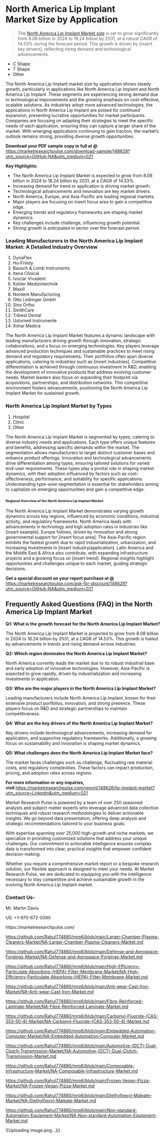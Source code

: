 <h1>North America Lip Implant Market&nbsp;Size by Application</h1><blockquote><p>The <a href="https://marketresearchpulse.com/download-sample/148628?utm_source=GitHub-NA&amp;utm_medium=021">North America Lip Implant Market size</a> is set to grow significantly from 8.08 billion in 2024 to 18.24 billion by 2031, at a robust CAGR of 14.53% during the forecast period. This growth is driven by [insert key drivers], reflecting rising demand and technological advancements.</p></blockquote><ul><li>C Shape<li> T Shape<li> Other</li></ul><p>The North America Lip Implant market size by application shows steady growth, particularly in applications like North America Lip Implant and North America Lip Implant. These segments are experiencing strong demand due to technological improvements and the growing emphasis on cost-effective, scalable solutions. As industries adopt more advanced technologies, the applications in North America Lip Implant are poised for continued expansion, presenting lucrative opportunities for market participants. Companies are focusing on adapting their strategies to meet the specific needs of each application, ensuring they can capture a larger share of the market. With emerging applications continuing to gain traction, the market’s outlook remains strong, providing diverse growth opportunities.</p><p><strong>Download your PDF sample copy in full at @ </strong><a href="https://marketresearchpulse.com/download-sample/148628?utm_source=GitHub-NA&amp;utm_medium=021">https://marketresearchpulse.com/download-sample/148628?utm_source=GitHub-NA&amp;utm_medium=021</a></p><p><strong>Key Highlights: </strong></p><ul><li>The North America Lip Implant Market is expected to grow from 8.08 billion in 2024 to 18.24 billion by 2031, at a CAGR of 14.53%.</li><li>Increasing demand for trend or application is driving market growth.</li><li>Technological advancements and innovation are key market drivers.</li><li>North America, Europe, and Asia-Pacific are leading regional markets.</li><li>Major players are focusing on insert focus area to gain a competitive edge.</li><li>Emerging trends and regulatory frameworks are shaping market dynamics.</li><li>Key challenges include challenge, influencing growth potential.</li><li>Strong growth is anticipated in sector over the forecast period.</li></ul><h3>Leading Manufacturers in the North America Lip Implant Market: A Detailed Industry Overview</h3><ol><li>DynaFlex</li><li>Hu-Friedy</li><li>Bausch & Lomb Instruments</li><li>Itena Clinical</li><li>Ivoclar Vivadent</li><li>Kohler Medizintechnik</li><li>Maxill</li><li>Nordent Manufacturing</li><li>Otto Leibinger GmbH</li><li>Sino Ortho</li><li>SmithCare</li><li>Tribest Dental</li><li>Ustomed Instrumente</li><li>Xohai Medica</li></ol><div class="flex max-w-full flex-col flex-grow"><div class="min-h-8 text-message flex w-full flex-col items-end gap-2 whitespace-normal break-words [.text-message+&amp;]:mt-5" dir="auto" data-message-author-role="assistant" data-message-id="fd8432e4-4910-450d-b182-61b7bfb0a01f" data-message-model-slug="gpt-4o"><div class="flex w-full flex-col gap-1 empty:hidden first:pt-[3px]"><div class="markdown prose w-full break-words dark:prose-invert light"><p>The North America Lip Implant Market features a dynamic landscape with leading manufacturers driving growth through innovation, strategic collaborations, and a focus on emerging technologies. Key players leverage advanced production techniques and sustainable practices to meet rising demand and regulatory requirements. Their portfolios often span diverse applications, catering to industries such as [insert industries]. Competitive differentiation is achieved through continuous investment in R&amp;D, enabling the development of innovative products that address evolving customer needs. Market leaders also focus on expanding their footprint via acquisitions, partnerships, and distribution networks. This competitive environment fosters advancements, positioning the North America Lip Implant Market for sustained growth.</p></div></div></div></div><h3>North America Lip Implant Market by Types</h3><ol><li>Hospital<li> Clinic<li> Other</li></ol><div class="flex max-w-full flex-col flex-grow"><div class="min-h-8 text-message flex w-full flex-col items-end gap-2 whitespace-normal break-words [.text-message+&amp;]:mt-5" dir="auto" data-message-author-role="assistant" data-message-id="084470be-0bb7-4664-bddf-5156b4f41249" data-message-model-slug="gpt-4o-mini"><div class="flex w-full flex-col gap-1 empty:hidden first:pt-[3px]"><div class="markdown prose w-full break-words dark:prose-invert light"><p>The North America Lip Implant Market is segmented by types, catering to diverse industry needs and applications. Each type offers unique features and benefits, addressing specific demands within the market. The segmentation allows manufacturers to target distinct customer bases and enhance product offerings. Innovation and technological advancements drive differentiation among types, ensuring tailored solutions for varied end-user requirements. These types play a pivotal role in shaping market dynamics, with their adoption influenced by factors such as cost-effectiveness, performance, and suitability for specific applications. Understanding type-wise segmentation is essential for stakeholders aiming to capitalize on emerging opportunities and gain a competitive edge.</p></div></div></div></div><h3><span style="font-size: 11px;">Regional Overview of the North America Lip Implant Market</span></h3><div class="flex max-w-full flex-col flex-grow"><div class="min-h-8 text-message flex w-full flex-col items-end gap-2 whitespace-normal break-words [.text-message+&amp;]:mt-5" dir="auto" data-message-author-role="assistant" data-message-id="e9038762-ce64-4e30-91c9-9bd413514231" data-message-model-slug="gpt-4o-mini"><div class="flex w-full flex-col gap-1 empty:hidden first:pt-[3px]"><div class="markdown prose w-full break-words dark:prose-invert light"><p>The North America Lip Implant Market demonstrates varying growth dynamics across key regions, influenced by economic conditions, industrial activity, and regulatory frameworks. North America leads with advancements in technology and high adoption rates in industries like [insert example]. Europe follows, driven by innovation and strong governmental support for [insert focus area]. The Asia-Pacific region exhibits the fastest growth due to rapid industrialization, urbanization, and increasing investments in [insert industry/application]. Latin America and the Middle East &amp; Africa also contribute, with expanding infrastructure projects and a growing focus on [insert trend]. Regional insights highlight opportunities and challenges unique to each market, guiding strategic decisions.</p></div></div></div></div><p><strong>Get a special discount on your report purchase at @ </strong><a href="https://marketresearchpulse.com/ask-for-discount/148628?utm_source=GitHub-NA&amp;utm_medium=021">https://marketresearchpulse.com/ask-for-discount/148628?utm_source=GitHub-NA&amp;utm_medium=021</a></p><h2>Frequently Asked Questions (FAQ) in the North America Lip Implant Market</h2><p><strong>Q1: What is the growth forecast for the North America Lip Implant Market?</strong></p><p>The North America Lip Implant Market is projected to grow from 8.08 billion in 2024 to 18.24 billion by 2031, at a CAGR of 14.53%. This growth is fueled by advancements in trends and rising demand across industries.</p><p><strong>Q2: Which region dominates the North America Lip Implant Market?</strong></p><p>North America currently leads the market due to its robust industrial base and early adoption of innovative technologies. However, Asia-Pacific is expected to grow rapidly, driven by industrialization and increasing investments in application.</p><p><strong>Q3: Who are the major players in the North America Lip Implant Market?</strong></p><p>Leading manufacturers include North America Lip Implant, known for their extensive product portfolios, innovation, and strong presence. These players focus on R&amp;D and strategic partnerships to maintain competitiveness.</p><p><strong>Q4: What are the key drivers of the North America Lip Implant Market?</strong></p><p>Key drivers include technological advancements, increasing demand for application, and supportive regulatory frameworks. Additionally, a growing focus on sustainability and innovation is shaping market dynamics.</p><p><strong>Q5: What challenges does the North America Lip Implant Market face?</strong></p><p>The market faces challenges such as challenge, fluctuating raw material costs, and regulatory complexities. These factors can impact production, pricing, and adoption rates across regions.</p><p><strong>For more information or any inquiries, visit&nbsp;</strong><a href="https://marketresearchpulse.com/report/148628/lip-implant-market?utm_source=Linkedin&utm_medium=021">https://marketresearchpulse.com/report/148628/lip-implant-market?utm_source=Linkedin&utm_medium=021</a></p><p>Market Research Pulse is powered by a team of over 250 seasoned analysts and subject matter experts who leverage advanced data collection techniques and robust research methodologies to deliver actionable insights. We go beyond data presentation, offering deep analysis and strategic recommendations tailored to your business goals.</p><p>With expertise spanning over 25,000 high-growth and niche markets, we specialize in providing customized solutions that address your unique challenges. Our commitment to actionable intelligence ensures complex data is transformed into clear, practical insights that empower confident decision-making.</p><p>Whether you require a comprehensive market report or a bespoke research solution, our flexible approach is designed to meet your needs. At Market Research Pulse, we are dedicated to equipping you with the intelligence necessary to stay competitive and achieve sustainable growth in the evolving North America Lip Implant market.</p><h3><strong>Contact Us-</strong></h3><p>Mr. Martin Davis</p><p>US: +1-970-672-0390</p><p>https://marketresearchpulse.com/</p><p><a href="https://github.com/Rahul774880/mrp6/blob/main/Larger-Chamber-Plasma-Cleaners-Market/NA-Larger-Chamber-Plasma-Cleaners-Market.md">https://github.com/Rahul774880/mrp6/blob/main/Larger-Chamber-Plasma-Cleaners-Market/NA-Larger-Chamber-Plasma-Cleaners-Market.md</a></p><p><a href="https://github.com/Rahul774880/mrp6/blob/main/Defense-and-Aerospace-Forgings-Market/NA-Defense-and-Aerospace-Forgings-Market.md">https://github.com/Rahul774880/mrp6/blob/main/Defense-and-Aerospace-Forgings-Market/NA-Defense-and-Aerospace-Forgings-Market.md</a></p><p><a href="https://github.com/Rahul774880/mrp6/blob/main/High-Efficiency-Particulate-Absorbing-(HEPA)-Filter-Membrane-Market/NA-High-Efficiency-Particulate-Absorbing-(HEPA)-Filter-Membrane-Market.md">https://github.com/Rahul774880/mrp6/blob/main/High-Efficiency-Particulate-Absorbing-(HEPA)-Filter-Membrane-Market/NA-High-Efficiency-Particulate-Absorbing-(HEPA)-Filter-Membrane-Market.md</a></p><p><a href="https://github.com/Rahul774880/mrp6/blob/main/Anti-wear-Cast-Iron-Market/NA-Anti-wear-Cast-Iron-Market.md">https://github.com/Rahul774880/mrp6/blob/main/Anti-wear-Cast-Iron-Market/NA-Anti-wear-Cast-Iron-Market.md</a></p><p><a href="https://github.com/Rahul774880/mrp6/blob/main/Fibre-Reinforced-Laminate-Market/NA-Fibre-Reinforced-Laminate-Market.md">https://github.com/Rahul774880/mrp6/blob/main/Fibre-Reinforced-Laminate-Market/NA-Fibre-Reinforced-Laminate-Market.md</a></p><p><a href="https://github.com/Rahul774880/mrp6/blob/main/Carbonyl-Fluoride-(CAS-353-50-4)-Market/NA-Carbonyl-Fluoride-(CAS-353-50-4)-Market.md">https://github.com/Rahul774880/mrp6/blob/main/Carbonyl-Fluoride-(CAS-353-50-4)-Market/NA-Carbonyl-Fluoride-(CAS-353-50-4)-Market.md</a></p><p><a href="https://github.com/Rahul774880/mrp6/blob/main/Embedded-Automation-Computer-Market/NA-Embedded-Automation-Computer-Market.md">https://github.com/Rahul774880/mrp6/blob/main/Embedded-Automation-Computer-Market/NA-Embedded-Automation-Computer-Market.md</a></p><p><a href="https://github.com/Rahul774880/mrp6/blob/main/Automotive-(DCT)-Dual-Clutch-Transmission-Market/NA-Automotive-(DCT)-Dual-Clutch-Transmission-Market.md">https://github.com/Rahul774880/mrp6/blob/main/Automotive-(DCT)-Dual-Clutch-Transmission-Market/NA-Automotive-(DCT)-Dual-Clutch-Transmission-Market.md</a></p><p><a href="https://github.com/Rahul774880/mrp6/blob/main/Composable-Infrastructure-Market/NA-Composable-Infrastructure-Market.md">https://github.com/Rahul774880/mrp6/blob/main/Composable-Infrastructure-Market/NA-Composable-Infrastructure-Market.md</a></p><p><a href="https://github.com/Rahul774880/mrp6/blob/main/Frozen-Vegan-Pizza-Market/NA-Frozen-Vegan-Pizza-Market.md">https://github.com/Rahul774880/mrp6/blob/main/Frozen-Vegan-Pizza-Market/NA-Frozen-Vegan-Pizza-Market.md</a></p><p><a href="https://github.com/Rahul774880/mrp6/blob/main/Diethylhexyl-Maleate-Market/NA-Diethylhexyl-Maleate-Market.md">https://github.com/Rahul774880/mrp6/blob/main/Diethylhexyl-Maleate-Market/NA-Diethylhexyl-Maleate-Market.md</a></p><p><a href="https://github.com/Rahul774880/mrp6/blob/main/Non-standard-Automation-Equipment-Market/NA-Non-standard-Automation-Equipment-Market.md">https://github.com/Rahul774880/mrp6/blob/main/Non-standard-Automation-Equipment-Market/NA-Non-standard-Automation-Equipment-Market.md</a></p>
![Uploading image.png…]()
